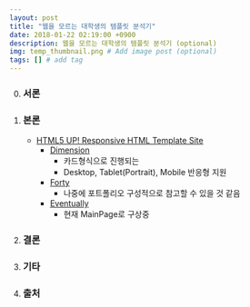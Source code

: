 ```yaml
---
layout: post
title: "웹을 모르는 대학생의 템플릿 분석기"
date: 2018-01-22 02:19:00 +0900
description: 웹을 모르는 대학생의 템플릿 분석기 (optional)
img: temp_thumbnail.png # Add image post (optional)
tags: [] # add tag
---
```


0. ### 서론

1. ### 본론

   - [HTML5 UP! Responsive HTML Template Site](https://html5up.net/)
     - [Dimension](https://html5up.net/dimension)
       - 카드형식으로 진행되는
       - Desktop, Tablet(Portrait), Mobile 반응형 지원
     - [Forty](https://html5up.net/forty)
       - 나중에 포트폴리오 구성적으로 참고할 수 있을 것 같음
     - [Eventually](https://html5up.net/eventually)
       - 현재 MainPage로 구상중

2. ### 결론

3. ### 기타

4. ### 출처


